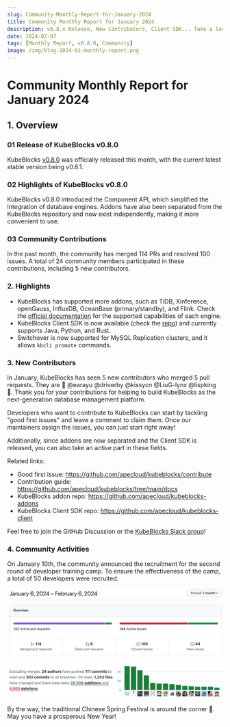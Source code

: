 ```yaml
---
slug: Community-Monthly-Report-for-January-2024
title: Community Monthly Report for January 2024
description: v0.8.x Release, New Contributors, Client SDK... Take a look at the fresh news in the KubeBlocks Community
date: 2024-02-07
tags: [Monthly Report, v0.8.0, Community]
image: /img/blog-2024-01-monthly-report.png
---
```


# Community Monthly Report for January 2024


## 1. Overview

### 01  Release of KubeBlocks v0.8.0

KubeBlocks [v0.8.0](./announcing-kubeblocks-v0.8.0.md) was officially released this month, with the current latest stable version being v0.8.1.

### 02 Highlights of KubeBlocks v0.8.0

KubeBlocks v0.8.0 introduced the Component API, which simplified the integration of database engines. Addons have also been separated from the KubeBlocks repository and now exist independently, making it more convenient to use.

### 03 Community Contributions

In the past month, the community has merged 114 PRs and resolved 100 issues. A total of 24 community members participated in these contributions, including 5 new contributors.

### 2. Highlights

- KubeBlocks has supported more addons, such as TiDB, Xinference, openGauss, InfluxDB, OceanBase (primary/standby), and Flink. Check the [official documentation](https://kubeblocks.io/docs/release-0.8/user_docs/overview/supported-addons) for the supported capabilities of each engine.
- KubeBlocks Client SDK is now available (check the [repo](https://github.com/apecloud/kubeblocks-client)) and currently supports Java, Python, and Rust.
- Switchover is now supported for MySQL Replication clusters, and it allows `kbcli promote` commands.

### 3. New Contributors

In January, KubeBlocks has seen 5 new contributors who merged 5 pull requests. They are 💙 @earayu @driverby @kissycn @LiuG-lynx @lispking 💙. Thank you for your contributions for helping to build KubeBlocks as the next-generation database management platform.

Developers who want to contribute to KubeBlocks can start by tackling "good first issues" and leave a comment to claim them. Once our maintainers assign the issues, you can just start right away!

Additionally, since addons are now separated and the Client SDK is released, you can also take an active part in these fields. 

Related links:
- Good first issue: https://github.com/apecloud/kubeblocks/contribute
- Contribution guide: https://github.com/apecloud/kubeblocks/tree/main/docs
- KubeBlocks addon repo: https://github.com/apecloud/kubeblocks-addons
- KubeBlocks Client SDK repo: https://github.com/apecloud/kubeblocks-client

Feel free to join the GitHub Discussion or the [KubeBlocks Slack group](https://join.slack.com/t/kubeblocks/shared_invite/zt-29tx52d8n-vli24S6gtD5ODJlNUqLqbQ)!


### 4. Community Activities

On January 10th, the community announced the recruitment for the second round of developer training camp. To ensure the effectiveness of the camp, a total of 50 developers were recruited.

![2024-01-overview](./../static/images/2024-01-overview.png)

By the way, the traditional Chinese Spring Festival is around the corner 🎉. May you have a prosperous New Year!